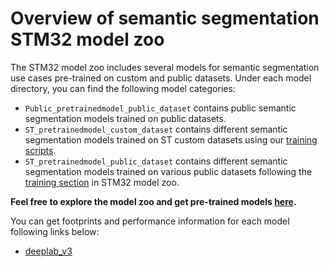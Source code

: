 # Overview of semantic segmentation STM32 model zoo

The STM32 model zoo includes several models for semantic segmentation use cases pre-trained on custom and public datasets. Under each model directory, you can find the following model categories:

- `Public_pretrainedmodel_public_dataset` contains public semantic segmentation models trained on public datasets.
- `ST_pretrainedmodel_custom_dataset` contains different semantic segmentation models trained on ST custom datasets using our [training scripts](./README_TRAINING.md).
- `ST_pretrainedmodel_public_dataset` contains different semantic segmentation models trained on various public datasets following the [training section](./README_TRAINING.md) in STM32 model zoo.

**Feel free to explore the model zoo and get pre-trained models [here](https://github.com/STMicroelectronics/stm32ai-modelzoo/tree/master/semantic_segmentation/).**



You can get footprints and performance information for each model following links below:
- [deeplab_v3](https://github.com/STMicroelectronics/stm32ai-modelzoo/blob/master/semantic_segmentation/deeplab_v3/README.md)
